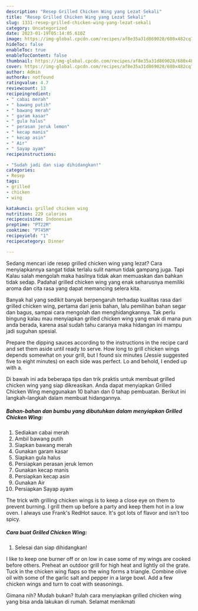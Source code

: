 ```yaml
---
description: "Resep Grilled Chicken Wing yang Lezat Sekali"
title: "Resep Grilled Chicken Wing yang Lezat Sekali"
slug: 1331-resep-grilled-chicken-wing-yang-lezat-sekali
category: Uncategorized
date: 2023-01-19T05:14:05.610Z
image: https://img-global.cpcdn.com/recipes/af8e35a31d869028/680x482cq70/grilled-chicken-wing-foto-resep-utama.jpg
hideToc: false
enableToc: true
enableTocContent: false
thumbnail: https://img-global.cpcdn.com/recipes/af8e35a31d869028/680x482cq70/grilled-chicken-wing-foto-resep-utama.jpg
cover: https://img-global.cpcdn.com/recipes/af8e35a31d869028/680x482cq70/grilled-chicken-wing-foto-resep-utama.jpg
author: Admin
authorAv: notfound
ratingvalue: 4.7
reviewcount: 13
recipeingredient:
- " cabai merah"
- " bawang putih"
- " bawang merah"
- " garam kasar"
- " gula halus"
- " perasan jeruk lemon"
- " kecap manis"
- " kecap asin"
- " Air"
- " Sayap ayam"
recipeinstructions:

- "Sudah jadi dan siap dihidangkan!"
categories:
- Resep
tags:
- grilled
- chicken
- wing

katakunci: grilled chicken wing 
nutrition: 229 calories
recipecuisine: Indonesian
preptime: "PT22M"
cooktime: "PT45M"
recipeyield: "1"
recipecategory: Dinner

---
```



Sedang mencari ide resep grilled chicken wing yang lezat? Cara menyiapkannya sangat tidak terlalu sulit namun tidak gampang juga. Tapi Kalau salah mengolah maka hasilnya tidak akan memuaskan dan bahkan tidak sedap. Padahal grilled chicken wing yang enak seharusnya memiliki aroma dan cita rasa yang dapat memancing selera kita.


Banyak hal yang sedikit banyak berpengaruh terhadap kualitas rasa dari grilled chicken wing, pertama dari jenis bahan, lalu pemilihan bahan segar dan bagus, sampai cara mengolah dan menghidangkannya. Tak perlu bingung kalau mau menyiapkan grilled chicken wing yang enak di mana pun anda berada, karena asal sudah tahu caranya maka hidangan ini mampu jadi suguhan spesial.

Prepare the dipping sauces according to the instructions in the recipe card and set them aside until ready to serve. How long to grill chicken wings depends somewhat on your grill, but I found six minutes (Jessie suggested five to eight minutes) on each side was perfect. Lo and behold, I ended up with a.


Di bawah ini ada beberapa tips dan trik praktis untuk membuat grilled chicken wing yang siap dikreasikan. Anda dapat menyiapkan Grilled Chicken Wing menggunakan 10 bahan dan 0 tahap pembuatan. Berikut ini langkah-langkah dalam membuat hidangannya.

<!--inarticleads1-->

##### Bahan-bahan dan bumbu yang dibutuhkan dalam menyiapkan Grilled Chicken Wing:

1. Sediakan  cabai merah
1. Ambil  bawang putih
1. Siapkan  bawang merah
1. Gunakan  garam kasar
1. Siapkan  gula halus
1. Persiapkan  perasan jeruk lemon
1. Gunakan  kecap manis
1. Persiapkan  kecap asin
1. Gunakan  Air
1. Persiapkan  Sayap ayam


The trick with grilling chicken wings is to keep a close eye on them to prevent burning. I grill them up before a party and keep them hot in a low oven. I always use Frank&#39;s RedHot sauce. It&#39;s got lots of flavor and isn&#39;t too spicy. 

<!--inarticleads2-->

##### Cara buat Grilled Chicken Wing:


1. Selesai dan siap dihidangkan!

I like to keep one burner off or on low in case some of my wings are cooked before others. Preheat an outdoor grill for high heat and lightly oil the grate. Tuck in the chicken wing flaps so the wing forms a triangle. Combine olive oil with some of the garlic salt and pepper in a large bowl. Add a few chicken wings and turn to coat with seasonings. 

Gimana nih? Mudah bukan? Itulah cara menyiapkan grilled chicken wing yang bisa anda lakukan di rumah. Selamat menikmati
